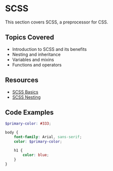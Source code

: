 # SCSS

This section covers SCSS, a preprocessor for CSS.

## Topics Covered
- Introduction to SCSS and its benefits
- Nesting and inheritance
- Variables and mixins
- Functions and operators

## Resources
- [SCSS Basics](https://sass-lang.com/guide)
- [SCSS Nesting](https://sass-lang.com/guide#topic-3)

## Code Examples

```scss
$primary-color: #333;

body {
    font-family: Arial, sans-serif;
    color: $primary-color;

    h1 {
        color: blue;
    }
}
